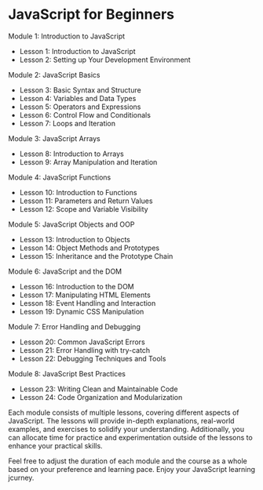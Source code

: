 # JavaScript for Beginners

Module 1: Introduction to JavaScript

- Lesson 1: Introduction to JavaScript
- Lesson 2: Setting up Your Development Environment

Module 2: JavaScript Basics

- Lesson 3: Basic Syntax and Structure
- Lesson 4: Variables and Data Types
- Lesson 5: Operators and Expressions
- Lesson 6: Control Flow and Conditionals
- Lesson 7: Loops and Iteration

Module 3: JavaScript Arrays

- Lesson 8: Introduction to Arrays
- Lesson 9: Array Manipulation and Iteration

Module 4: JavaScript Functions

- Lesson 10: Introduction to Functions
- Lesson 11: Parameters and Return Values
- Lesson 12: Scope and Variable Visibility

Module 5: JavaScript Objects and OOP

- Lesson 13: Introduction to Objects
- Lesson 14: Object Methods and Prototypes
- Lesson 15: Inheritance and the Prototype Chain

Module 6: JavaScript and the DOM

- Lesson 16: Introduction to the DOM
- Lesson 17: Manipulating HTML Elements
- Lesson 18: Event Handling and Interaction
- Lesson 19: Dynamic CSS Manipulation

Module 7: Error Handling and Debugging

- Lesson 20: Common JavaScript Errors
- Lesson 21: Error Handling with try-catch
- Lesson 22: Debugging Techniques and Tools

Module 8: JavaScript Best Practices

- Lesson 23: Writing Clean and Maintainable Code
- Lesson 24: Code Organization and Modularization

Each module consists of multiple lessons, covering different aspects of JavaScript. The lessons will provide in-depth explanations, real-world examples, and exercises to solidify your understanding. Additionally, you can allocate time for practice and experimentation outside of the lessons to enhance your practical skills.

Feel free to adjust the duration of each module and the course as a whole based on your preference and learning pace. Enjoy your JavaScript learning jcurney.
